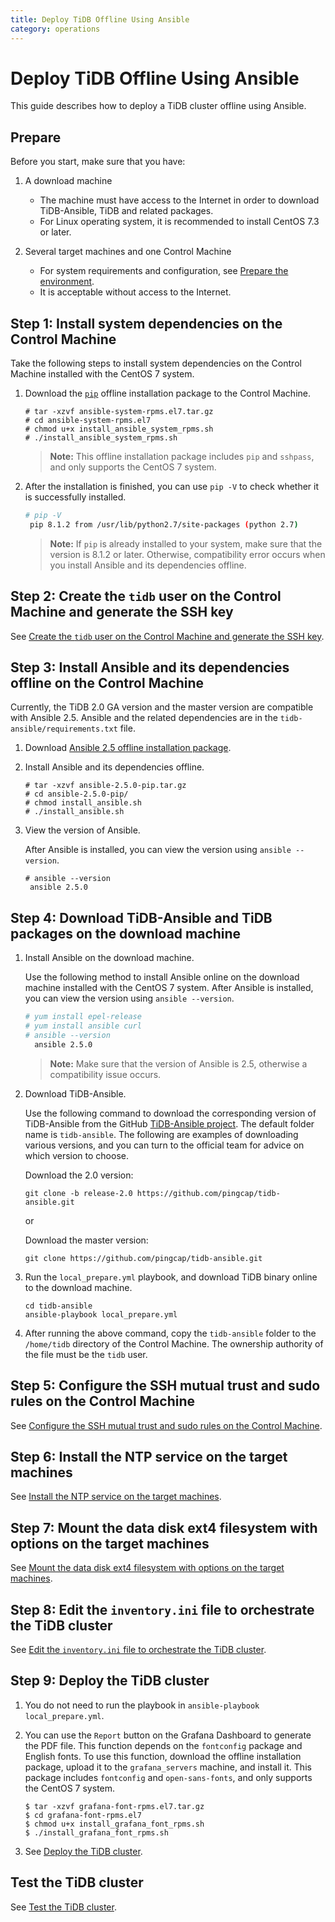 ```yaml
---
title: Deploy TiDB Offline Using Ansible
category: operations
---
```


# Deploy TiDB Offline Using Ansible

This guide describes how to deploy a TiDB cluster offline using Ansible.

## Prepare

Before you start, make sure that you have:

1. A download machine

    - The machine must have access to the Internet in order to download TiDB-Ansible, TiDB and related packages.
    - For Linux operating system, it is recommended to install CentOS 7.3 or later.

2. Several target machines and one Control Machine

    - For system requirements and configuration, see [Prepare the environment](ansible-deployment.md#prerequisites).
    - It is acceptable without access to the Internet.

## Step 1: Install system dependencies on the Control Machine

Take the following steps to install system dependencies on the Control Machine installed with the CentOS 7 system.

1. Download the [`pip`](https://download.pingcap.org/ansible-system-rpms.el7.tar.gz) offline installation package to the Control Machine.

    ```
    # tar -xzvf ansible-system-rpms.el7.tar.gz
    # cd ansible-system-rpms.el7
    # chmod u+x install_ansible_system_rpms.sh
    # ./install_ansible_system_rpms.sh
    ```

    > **Note:** This offline installation package includes `pip` and `sshpass`, and only supports the CentOS 7 system.

2. After the installation is finished, you can use `pip -V` to check whether it is successfully installed.

    ```bash
    # pip -V
     pip 8.1.2 from /usr/lib/python2.7/site-packages (python 2.7)
    ```

    > **Note:** If `pip` is already installed to your system, make sure that the version is 8.1.2 or later. Otherwise, compatibility error occurs when you install Ansible and its dependencies offline.

## Step 2: Create the `tidb` user on the Control Machine and generate the SSH key

See [Create the `tidb` user on the Control Machine and generate the SSH key](ansible-deployment.md#step-2-create-the-tidb-user-on-the-control-machine-and-generate-the-ssh-key).

## Step 3: Install Ansible and its dependencies offline on the Control Machine

Currently, the TiDB 2.0 GA version and the master version are compatible with Ansible 2.5. Ansible and the related dependencies are in the `tidb-ansible/requirements.txt` file.

1. Download [Ansible 2.5 offline installation package](https://download.pingcap.org/ansible-2.5.0-pip.tar.gz).

2. Install Ansible and its dependencies offline.

    ```
    # tar -xzvf ansible-2.5.0-pip.tar.gz
    # cd ansible-2.5.0-pip/
    # chmod install_ansible.sh
    # ./install_ansible.sh
    ```

3. View the version of Ansible.

    After Ansible is installed, you can view the version using `ansible --version`.

    ```
    # ansible --version
     ansible 2.5.0
    ```

## Step 4: Download TiDB-Ansible and TiDB packages on the download machine

1. Install Ansible on the download machine.

    Use the following method to install Ansible online on the download machine installed with the CentOS 7 system. After Ansible is installed, you can view the version using `ansible --version`.

    ```bash
    # yum install epel-release
    # yum install ansible curl
    # ansible --version
      ansible 2.5.0
    ```
    > **Note:** Make sure that the version of Ansible is 2.5, otherwise a compatibility issue occurs.

2. Download TiDB-Ansible.

    Use the following command to download the corresponding version of TiDB-Ansible from the GitHub [TiDB-Ansible project](https://github.com/pingcap/tidb-ansible). The default folder name is `tidb-ansible`. The following are examples of downloading various versions, and you can turn to the official team for advice on which version to choose.

    Download the 2.0 version:

    ```
    git clone -b release-2.0 https://github.com/pingcap/tidb-ansible.git
    ```

    or

    Download the master version:

    ```
    git clone https://github.com/pingcap/tidb-ansible.git
    ```

3. Run the `local_prepare.yml` playbook, and download TiDB binary online to the download machine.

    ```
    cd tidb-ansible
    ansible-playbook local_prepare.yml
    ```

4. After running the above command, copy the `tidb-ansible` folder to the `/home/tidb` directory of the Control Machine. The ownership authority of the file must be the `tidb` user.

## Step 5: Configure the SSH mutual trust and sudo rules on the Control Machine

See [Configure the SSH mutual trust and sudo rules on the Control Machine](ansible-deployment.md#configure-the-ssh-mutual-trust-and-sudo-rules-on-the-control-machine).

## Step 6: Install the NTP service on the target machines

See [Install the NTP service on the target machines](ansible-deployment.md#install-the-ntp-service-on-the-target-machines).

## Step 7: Mount the data disk ext4 filesystem with options on the target machines

See [Mount the data disk ext4 filesystem with options on the target machines](ansible-deployment.md#mount-the-data-disk-ext4-filesystem-with-options-on-the-target-machines).

## Step 8: Edit the `inventory.ini` file to orchestrate the TiDB cluster

See [Edit the `inventory.ini` file to orchestrate the TiDB cluster](ansible-deployment.md#edit-the-inventory.ini-file-to-orchestrate-the-tidb-cluster).

## Step 9: Deploy the TiDB cluster

1. You do not need to run the playbook in `ansible-playbook local_prepare.yml`.

2. You can use the `Report` button on the Grafana Dashboard to generate the PDF file. This function depends on the `fontconfig` package and English fonts. To use this function, download the offline installation package, upload it to the `grafana_servers` machine, and install it. This package includes `fontconfig` and `open-sans-fonts`, and only supports the CentOS 7 system.

    ```
    $ tar -xzvf grafana-font-rpms.el7.tar.gz
    $ cd grafana-font-rpms.el7
    $ chmod u+x install_grafana_font_rpms.sh
    $ ./install_grafana_font_rpms.sh
    ```

3. See [Deploy the TiDB cluster](ansible-deployment.md#step-10-deploy-the-tidb-cluster).

## Test the TiDB cluster

See [Test the TiDB cluster](ansible-deployment.md#test-the-tidb-cluster).